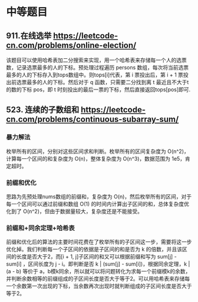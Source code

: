 # 中等题目
## 911.在线选举 https://leetcode-cn.com/problems/online-election/
该题目可以使用哈希表加二分搜索来实现，用一个哈希表来存储每一个人的选票数，记录选票最多的人的下标。预处理过程遍历 persons 数组，每次将当前选票最多的人的下标存入到tops数组中。则tops[i]代表，第 i 票投出后，第 i + 1 票投出前选票最多的人的下标。然后对于 q 函数，只需要二分找到离 t 最近且不大于t的数的下标 pos，即 t 时刻投出的最后一票的下标，然后直接返回tops[pos]即可.
## 523. 连续的子数组和 https://leetcode-cn.com/problems/continuous-subarray-sum/
### 暴力解法
枚举所有的区间，分别对这些区间求和判断。枚举所有的区间复杂度为 O(n^2)，计算每一个区间的和复杂度为 O(n)，整体复杂度为 O(n^3)，数据范围为 1e5，肯定超时。
### 前缀和优化
思路为先预处理nums数组的前缀和，复杂度为 O(n)，然后枚举所有的区间，对于每一个区间可以通过前缀和数组 O(1) 的时间内计算出子区间的和，总体复杂度优化到了 O(n^2)，但由于数据量较大，复杂度还是不能接受。
### 前缀和+同余定理+哈希表
前缀和优化后的算法的主要时间花费在了枚举所有的子区间这一步，需要将这一步优化掉。我们判断每一个子区间的依据是子区间的和是否为 k 的倍数，并且该区间的长度是否大于2，而[i + 1, j]子区间的和又可以根据前缀和写为 sum[j] - sum[i] ，区间长度为 j - i。即判断是否 k | (sum[j] - sum[i])，根据同余定理，k | (a - b) 等价于 a，b模k同余，所以就可以将问题转化为求每一个前缀模k的余数，并判断余数相等的前缀组成的子区间长度是否大于等于2。可以用哈希表来存储每一个余数第一次出现的下标，当余数再次出现时就判断组成的子区间长度是否大于等于2。
